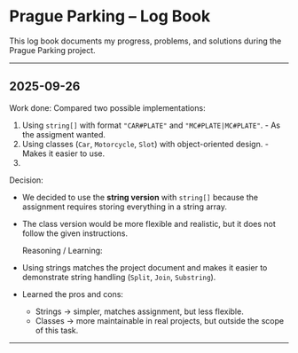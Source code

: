 # Prague Parking – Log Book

This log book documents my progress, problems, and solutions during the Prague Parking project.

---
## 2025-09-26
Work done:
Compared two possible implementations:  
  1. Using `string[]` with format `"CAR#PLATE"` and `"MC#PLATE|MC#PLATE"`.  - As the assigment wanted.
  2. Using classes (`Car`, `Motorcycle`, `Slot`) with object-oriented design.  - Makes it easier to use.
  3. 
Decision:
- We decided to use the **string version** with `string[]` because the assignment requires storing everything in a string array.  
- The class version would be more flexible and realistic, but it does not follow the given instructions.

  Reasoning / Learning:
- Using strings matches the project document and makes it easier to demonstrate string handling (`Split`, `Join`, `Substring`).  
- Learned the pros and cons:  
  - Strings → simpler, matches assignment, but less flexible.  
  - Classes → more maintainable in real projects, but outside the scope of this task.
 ------------------------------------------------------------------------------------------------------
 
